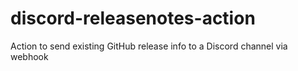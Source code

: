 # discord-releasenotes-action
Action to send existing GitHub release info to a Discord channel via webhook
